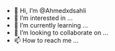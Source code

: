 - 👋 Hi, I’m @Ahmedxdsahli
- 👀 I’m interested in ...
- 🌱 I’m currently learning ...
- 💞️ I’m looking to collaborate on ...
- 📫 How to reach me ...

<!---
Ahmedxdsahli/Ahmedxdsahli is a ✨ special ✨ repository because its `README.md` (this file) appears on your GitHub profile.
You can click the Preview link to take a look at your changes.
--->
